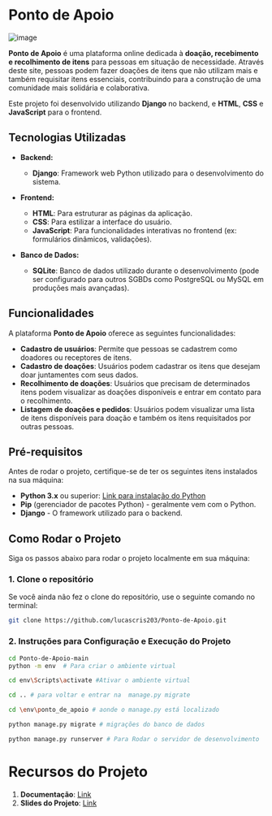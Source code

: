# Ponto de Apoio



![image](https://github.com/user-attachments/assets/535a33f9-37b2-467f-ad84-2f6071766b83)


**Ponto de Apoio** é uma plataforma online dedicada à **doação, recebimento e recolhimento de itens** para pessoas em situação de necessidade. Através deste site, pessoas podem fazer doações de itens que não utilizam mais e também requisitar itens essenciais, contribuindo para a construção de uma comunidade mais solidária e colaborativa.

Este projeto foi desenvolvido utilizando **Django** no backend, e **HTML**, **CSS** e **JavaScript** para o frontend.

## Tecnologias Utilizadas

- **Backend:**
  - **Django**: Framework web Python utilizado para o desenvolvimento do sistema.
  
- **Frontend:**
  - **HTML**: Para estruturar as páginas da aplicação.
  - **CSS**: Para estilizar a interface do usuário.
  - **JavaScript**: Para funcionalidades interativas no frontend (ex: formulários dinâmicos, validações).

- **Banco de Dados:**
  - **SQLite**: Banco de dados utilizado durante o desenvolvimento (pode ser configurado para outros SGBDs como PostgreSQL ou MySQL em produções mais avançadas).

## Funcionalidades

A plataforma **Ponto de Apoio** oferece as seguintes funcionalidades:

- **Cadastro de usuários**: Permite que pessoas se cadastrem como doadores ou receptores de itens.
- **Cadastro de doações**: Usuários podem cadastrar os itens que desejam doar juntamentes com seus dados.
- **Recolhimento de doações**: Usuários que precisam de determinados itens podem visualizar as doações disponíveis e entrar em contato para o recolhimento.
- **Listagem de doações e pedidos**: Usuários podem visualizar uma lista de itens disponíveis para doação e também os itens requisitados por outras pessoas.

## Pré-requisitos

Antes de rodar o projeto, certifique-se de ter os seguintes itens instalados na sua máquina:

- **Python 3.x** ou superior: [Link para instalação do Python](https://www.python.org/downloads/)
- **Pip** (gerenciador de pacotes Python) - geralmente vem com o Python.
- **Django** - O framework utilizado para o backend.

## Como Rodar o Projeto

Siga os passos abaixo para rodar o projeto localmente em sua máquina:

### 1. Clone o repositório

Se você ainda não fez o clone do repositório, use o seguinte comando no terminal:

```bash
git clone https://github.com/lucascris203/Ponto-de-Apoio.git
```


### 2. Instruções para Configuração e Execução do Projeto

```bash
cd Ponto-de-Apoio-main
python -m env  # Para criar o ambiente virtual

cd env\Scripts\activate #Ativar o ambiente virtual

cd .. # para voltar e entrar na  manage.py migrate

cd \env\ponto_de_apoio # aonde o manage.py está localizado

python manage.py migrate # migrações do banco de dados

python manage.py runserver # Para Rodar o servidor de desenvolvimento
```
# Recursos do Projeto


1. **Documentação**: [Link](https://drive.google.com/file/d/1JWsRIDBPNR8dbzVaWkRHT6OhJNopFBaB/view?usp=sharing)
2. **Slides do Projeto**: [Link](https://drive.google.com/file/d/1tgDyiTzS-jTGlP0UOFSLFvrUSzAmgiOM/view?usp=sharing)
